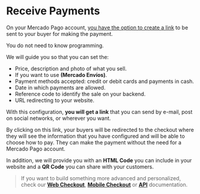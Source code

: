 # Receive Payments

On your Mercado Pago account, [you have the option to create a link](https://www.mercadopago.com.ar/tools/create) to be sent to your buyer for making the payment.

You do not need to know programming.

We will guide you so that you can set the:

* Price, description and photo of what you sell.
* If you want to use **(Mercado Envíos)**.
* Payment methods accepted: credit or debit cards and payments in cash.
* Date in which payments are allowed.
* Reference code to identify the sale on your backend.
* URL redirecting to your website.

With this configuration, **you will get a link** that you can send by e-mail, post on social networks, or wherever you want.

By clicking on this link, your buyers will be redirected to the checkout where they will see the information that you have configured and will be able to choose how to pay. They can make the payment without the need for a Mercado Pago account.

In addition, we will provide you with an **HTML Code** you can include in your website and a **QR Code** you can share with your customers.

> If you want to build something more advanced and personalized, check our **[Web Checkout](/guides/payments/web-checkout/introduction.en.md)**, **[Mobile Checkout](/guides/payments/mobile-checkout/introduction.en.md)** or **[API](/guides/payments/api/introduction.en.md)** documentation.
